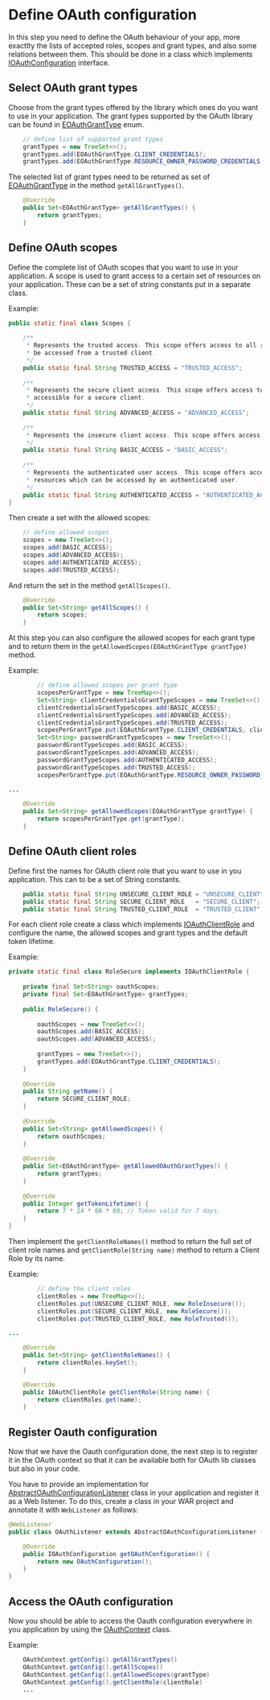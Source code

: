 # Define OAuth configuration

In this step you need to define the OAuth behaviour of your app, more exactlty the lists of accepted roles, scopes and grant types, and also some relations between them. This should be done in a class which implements [IOAuthConfiguration][IOAuthConfiguration] interface.

## Select OAuth grant types

Choose from the grant types offered by the library which ones do you want to use in your application. The grant types supported by the OAuth library can be found in [EOAuthGrantType][EOAuthGrantType] enum.

```java
	// define list of supported grant types
	grantTypes = new TreeSet<>();
	grantTypes.add(EOAuthGrantType.CLIENT_CREDENTIALS);
	grantTypes.add(EOAuthGrantType.RESOURCE_OWNER_PASSWORD_CREDENTIALS);
```

The selected list of grant types need to be returned as set of [EOAuthGrantType][EOAuthGrantType] in the method `getAllGrantTypes()`.

```java
	@Override
	public Set<EOAuthGrantType> getAllGrantTypes() {
		return grantTypes;
	}
```

## Define OAuth scopes

Define the complete list of OAuth scopes that you want to use in your application. A scope is used to grant access to a certain set of resources on your application. These can be a set of string constants put in a separate class.

Example:
```java
public static final class Scopes {
	
	/**
	 * Represents the trusted access. This scope offers access to all resources which can
	 * be accessed from a trusted client.
	 */
	public static final String TRUSTED_ACCESS = "TRUSTED_ACCESS";
	
	/**
	 * Represents the secure client access. This scope offers access to all resources
	 * accessible for a secure client.
	 */
	public static final String ADVANCED_ACCESS = "ADVANCED_ACCESS";
	
	/**
	 * Represents the insecure client access. This scope offers access to all GET resources.
	 */
	public static final String BASIC_ACCESS = "BASIC_ACCESS";
	
	/**
	 * Represents the authenticated user access. This scope offers access to all
	 * resources which can be accessed by an authenticated user.
	 */
	public static final String AUTHENTICATED_ACCESS = "AUTHENTICATED_ACCESS";
}
```

Then create a set with the allowed scopes:

```java
	// define allowed scopes
	scopes = new TreeSet<>();
	scopes.add(BASIC_ACCESS);
	scopes.add(ADVANCED_ACCESS);
	scopes.add(AUTHENTICATED_ACCESS);
	scopes.add(TRUSTED_ACCESS);
```
And return the set in the method `getAllScopes()`.

```java
	@Override
	public Set<String> getAllScopes() {
		return scopes;
	}
```
At this step you can also configure the allowed scopes for each grant type and to return them in the `getAllowedScopes(EOAuthGrantType grantType)` method.

Example:
```java
		// define allowed scopes per grant type
		scopesPerGrantType = new TreeMap<>();
		Set<String> clientCredentialsGrantTypeScopes = new TreeSet<>();
		clientCredentialsGrantTypeScopes.add(BASIC_ACCESS);
		clientCredentialsGrantTypeScopes.add(ADVANCED_ACCESS);
		clientCredentialsGrantTypeScopes.add(TRUSTED_ACCESS);
		scopesPerGrantType.put(EOAuthGrantType.CLIENT_CREDENTIALS, clientCredentialsGrantTypeScopes);
		Set<String> passwordGrantTypeScopes = new TreeSet<>();
		passwordGrantTypeScopes.add(BASIC_ACCESS);
		passwordGrantTypeScopes.add(ADVANCED_ACCESS);
		passwordGrantTypeScopes.add(AUTHENTICATED_ACCESS);
		passwordGrantTypeScopes.add(TRUSTED_ACCESS);
		scopesPerGrantType.put(EOAuthGrantType.RESOURCE_OWNER_PASSWORD_CREDENTIALS, passwordGrantTypeScopes);

...

	@Override
	public Set<String> getAllowedScopes(EOAuthGrantType grantType) {
		return scopesPerGrantType.get(grantType);
	}
```

## Define OAuth client roles

Define first the names for OAuth client role that you want to use in you application. This can to be a set of String constants.

```java
	public static final String UNSECURE_CLIENT_ROLE = "UNSECURE_CLIENT";
	public static final String SECURE_CLIENT_ROLE   = "SECURE_CLIENT";
	public static final String TRUSTED_CLIENT_ROLE  = "TRUSTED_CLIENT";
```

For each client role create a class which implements [IOAuthClientRole][IOAuthClientRole] and configure the name, the allowed scopes and grant types and the default token lifetime.

Example:
```java
private static final class RoleSecure implements IOAuthClientRole {
	
	private final Set<String> oauthScopes;
	private final Set<EOAuthGrantType> grantTypes;
	
	public RoleSecure() {
	
		oauthScopes = new TreeSet<>();
		oauthScopes.add(BASIC_ACCESS);
		oauthScopes.add(ADVANCED_ACCESS);
		
		grantTypes = new TreeSet<>();
		grantTypes.add(EOAuthGrantType.CLIENT_CREDENTIALS);
	}
	
	@Override
	public String getName() {
		return SECURE_CLIENT_ROLE;
	}
	
	@Override
	public Set<String> getAllowedScopes() {
		return oauthScopes;
	}
	
	@Override
	public Set<EOAuthGrantType> getAllowedOAuthGrantTypes() {
		return grantTypes;
	}
	
	@Override
	public Integer getTokenLifetime() {
		return 7 * 24 * 60 * 60; // Token valid for 7 days.
	}
}
```

Then implement the `getClientRoleNames()` method to return the full set of client role names and `getClientRole(String name)` method to return a Client Role by its name.

Example:
```java
		// define the client roles
		clientRoles = new TreeMap<>();
		clientRoles.put(UNSECURE_CLIENT_ROLE, new RoleInsecure());
		clientRoles.put(SECURE_CLIENT_ROLE, new RoleSecure());
		clientRoles.put(TRUSTED_CLIENT_ROLE, new RoleTrusted());

...

	@Override
	public Set<String> getClientRoleNames() {
		return clientRoles.keySet();
	}

	@Override
	public IOAuthClientRole getClientRole(String name) {
		return clientRoles.get(name);
	}		
```

## Register Oauth configuration

Now that we have the Oauth configuration done, the next step is to register it in the OAuth context so that it can be available both for OAuth lib classes but also in your code.


You have to provide an implementation for [AbstractOAuthConfigurationListener][AbstractOAuthConfigurationListener] class in your application and register it as a Web listener. To do this, create a class in your WAR project and annotate it with `WebListener` as follows:

```java
@WebListener
public class OAuthListener extends AbstractOAuthConfigurationListener {

	@Override
	public IOAuthConfiguration getOAuthConfiguration() {
		return new OAuthConfiguration();
	}
}
```

## Access the OAuth configuration

Now you should be able to access the Oauth configuration everywhere in you application by using the [OAuthContext][OAuthContext] class.

Example:
```java
	OAuthContext.getConfig().getAllGrantTypes()
	OAuthContext.getConfig().getAllScopes()
	OAuthContext.getConfig().getAllowedScopes(grantType)
	OAuthContext.getConfig().getClientRole(clientRole)
	...
```



[IOAuthConfiguration]: src/main/java/com/forbesdigital/jee/oauth/configuration/IOAuthConfiguration.java
[EOAuthGrantType]: src/main/java/com/forbesdigital/jee/oauth/configuration/EOAuthGrantType.java
[IOAuthClientRole]: src/main/java/com/forbesdigital/jee/oauth/configuration/IOAuthClientRole.java
[AbstractOAuthConfigurationListener]: src/main/java/com/forbesdigital/jee/oauth/configuration/AbstractOAuthConfigurationListener.java
[OAuthContext]: src/main/java/com/forbesdigital/jee/oauth/configuration/OAuthContext.java